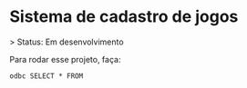 <h1> Sistema de cadastro de jogos </h1>
> Status: Em desenvolvimento

Para rodar esse projeto, faça:

```
odbc SELECT * FROM 
```
